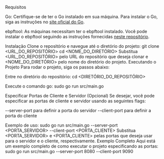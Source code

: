 Requisitos


Go: Certifique-se de ter o Go instalado em sua máquina. Para instalar o Go, siga as instruções no [site oficial do Go](https://golang.org/doc/install).


ebpftool: As máquinas necessitam ter o ebpftool instalado. Você pode instalar o ebpftool seguindo as instruções fornecidas [neste repositório](https://github.com/sysrepo/ebpftool).


Instalação
Clone o repositório e navegue até o diretório do projeto:
git clone <URL_DO_REPOSITÓRIO>
cd <NOME_DO_DIRETÓRIO>
Substitua <URL_DO_REPOSITÓRIO> pelo URL do repositório que deseja clonar e <NOME_DO_DIRETÓRIO> pelo nome do diretório do projeto.
Executando o Projeto
Para rodar o projeto, siga os passos abaixo:


Entre no diretório do repositório:
cd <DIRETÓRIO_DO_REPOSITÓRIO>


Execute o comando go:
sudo go run src/main.go


Especificar Portas de Cliente e Servidor (Opcional)
Se desejar, você pode especificar as portas de cliente e servidor usando as seguintes flags:

--server-port para definir a porta do servidor
--client-port para definir a porta do cliente

Exemplo de uso:
sudo go run src/main.go --server-port <PORTA_SERVIDOR> --client-port <PORTA_CLIENTE>
Substitua <PORTA_SERVIDOR> e <PORTA_CLIENTE> pelas portas que deseja usar para o servidor e o cliente, respectivamente.
Exemplo Completo
Aqui está um exemplo completo de como executar o projeto especificando as portas:
sudo go run src/main.go --server-port 8080 --client-port 9090
